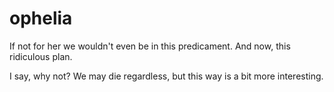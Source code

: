 # ophelia
If not for her we wouldn't even be in this predicament. And now, this ridiculous plan. 

I say, why not? We may die regardless, but this way is a bit more interesting.
